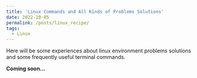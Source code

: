 ```yaml
---
title: 'Linux Commands and All Kinds of Problems Solutions'
date: 2022-10-05
permalink: /posts/linux_recipe/
tags:
  - Linux
---
```


Here will be some experiences about linux environment problems solutions and some frequently useful terminal commands.

**Coming soon...**
